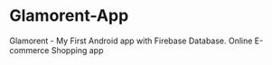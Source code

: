 # Glamorent-App
Glamorent - My First Android app with Firebase Database.
Online E-commerce Shopping app
